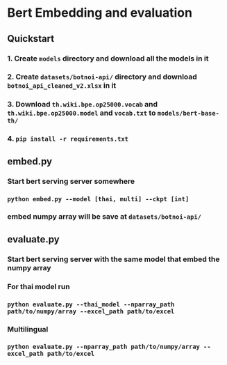 # Bert Embedding and evaluation

## Quickstart
### 1. Create ```models``` directory and download all the models in it
### 2. Create `datasets/botnoi-api/` directory and download `botnoi_api_cleaned_v2.xlsx` in it
### 3. Download `th.wiki.bpe.op25000.vocab` and `th.wiki.bpe.op25000.model` and `vocab.txt` to `models/bert-base-th/`
### 4. ```pip install -r requirements.txt```


## embed.py
### Start bert serving server somewhere
### ```python embed.py --model [thai, multi] --ckpt [int]```
### embed numpy array will be save at `datasets/botnoi-api/`

## evaluate.py
### Start bert serving server with the same model that embed the numpy array
### For thai model run
### ```python evaluate.py --thai_model --nparray_path path/to/numpy/array --excel_path path/to/excel```
### Multilingual
### ```python evaluate.py --nparray_path path/to/numpy/array --excel_path path/to/excel```